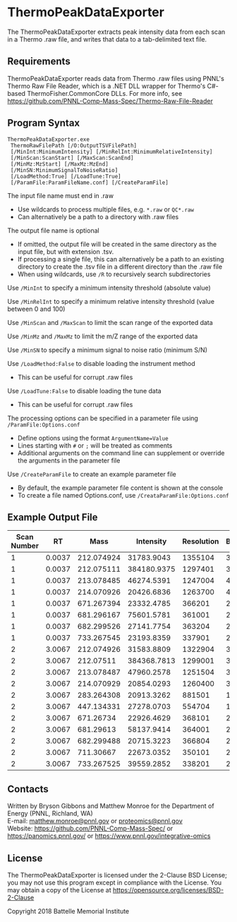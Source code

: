 # ThermoPeakDataExporter

The ThermoPeakDataExporter extracts peak intensity data
from each scan in a Thermo .raw file, and writes that data
to a tab-delimited text file.

## Requirements

ThermoPeakDataExporter reads data from Thermo .raw files using PNNL's
Thermo Raw File Reader, which is a .NET DLL wrapper for Thermo's 
C#-based ThermoFisher.CommonCore DLLs.  For more info, see 
https://github.com/PNNL-Comp-Mass-Spec/Thermo-Raw-File-Reader

## Program Syntax

```
ThermoPeakDataExporter.exe
 ThermoRawFilePath [/O:OutputTSVFilePath]
 [/MinInt:MinimumIntensity] [/MinRelInt:MinimumRelativeIntensity]
 [/MinScan:ScanStart] [/MaxScan:ScanEnd]
 [/MinMz:MzStart] [/MaxMz:MzEnd]
 [/MinSN:MinimumSignalToNoiseRatio]
 [/LoadMethod:True] [/LoadTune:True]
 [/ParamFile:ParamFileName.conf] [/CreateParamFile]
```

The input file name must end in .raw
* Use wildcards to process multiple files, e.g. `*.raw` or `QC*.raw`
* Can alternatively be a path to a directory with .raw files

The output file name is optional
* If omitted, the output file will be created in the same directory as the input file, but with extension .tsv.
* If processing a single file, this can alternatively be a path to an existing directory to create the .tsv file in a different directory than the .raw file
* When using wildcards, use `/R` to recursively search subdirectories

Use `/MinInt` to specify a minimum intensity threshold (absolute value)

Use `/MinRelInt` to specify a minimum relative intensity threshold (value between 0 and 100)

Use `/MinScan` and `/MaxScan` to limit the scan range of the exported data

Use `/MinMz` and `/MaxMz` to limit the m/Z range of the exported data

Use `/MinSN` to specify a minimum signal to noise ratio (minimum S/N)

Use `/LoadMethod:False` to disable loading the instrument method
* This can be useful for corrupt .raw files

Use `/LoadTune:False` to disable loading the tune data
* This can be useful for corrupt .raw files

The processing options can be specified in a parameter file using `/ParamFile:Options.conf`
* Define options using the format `ArgumentName=Value`
* Lines starting with `#` or `;` will be treated as comments
* Additional arguments on the command line can supplement or override the arguments in the parameter file

Use `/CreateParamFile` to create an example parameter file
* By default, the example parameter file content is shown at the console
* To create a file named Options.conf, use `/CreataParamFile:Options.conf`

## Example Output File

| Scan Number | RT     | Mass       | Intensity   | Resolution | Baseline | Noise   | Charge | SignalToNoise | RelativeIntensity |
|-------------|--------|------------|-------------|------------|----------|---------|--------|---------------|-------------------|
| 1           | 0.0037 | 212.074924 | 31783.9043  | 1355104    | 3.9968   | 43.2763 | 0      | 734.4418      | 8.2732            |
| 1           | 0.0037 | 212.075111 | 384180.9375 | 1297401    | 3.9968   | 43.2763 | 0      | 8877.3904     | 100               |
| 1           | 0.0037 | 213.078485 | 46274.5391  | 1247004    | 4.1086   | 43.627  | 0      | 1060.6848     | 12.045            |
| 1           | 0.0037 | 214.070926 | 20426.6836  | 1263700    | 4.2191   | 43.9739 | 0      | 464.5181      | 5.3169            |
| 1           | 0.0037 | 671.267394 | 23332.4785  | 366201     | 26.7497  | 82.0103 | 0      | 284.5067      | 6.0733            |
| 1           | 0.0037 | 681.296167 | 75601.5781  | 361001     | 26.9184  | 82.3053 | 0      | 918.5511      | 19.6786           |
| 1           | 0.0037 | 682.299526 | 27141.7754  | 363204     | 26.9352  | 82.3348 | 0      | 329.6515      | 7.0648            |
| 1           | 0.0037 | 733.267545 | 23193.8359  | 337901     | 27.7925  | 83.8339 | 0      | 276.6643      | 6.0372            |
| 2           | 3.0067 | 212.074926 | 31583.8809  | 1322904    | 3.0378   | 41.144  | 0      | 767.6425      | 8.2171            |
| 2           | 3.0067 | 212.07511  | 384368.7813 | 1299001    | 3.0379   | 41.1441 | 0      | 9342.024      | 100               |
| 2           | 3.0067 | 213.078487 | 47960.2578  | 1251504    | 3.1944   | 41.4723 | 0      | 1156.442      | 12.4777           |
| 2           | 3.0067 | 214.070929 | 20854.0293  | 1260400    | 3.3492   | 41.7969 | 0      | 498.9375      | 5.4255            |
| 2           | 3.0067 | 283.264308 | 20913.3262  | 881501     | 11.066   | 55.8397 | 0      | 374.5242      | 5.441             |
| 2           | 3.0067 | 447.134331 | 27278.0703  | 554704     | 18.6603  | 67.9551 | 0      | 401.413       | 7.0968            |
| 2           | 3.0067 | 671.26734  | 22926.4629  | 368101     | 24.8662  | 76.7817 | 0      | 298.5928      | 5.9647            |
| 2           | 3.0067 | 681.29613  | 58137.9414  | 364001     | 25.0193  | 77.0032 | 0      | 755.0072      | 15.1256           |
| 2           | 3.0067 | 682.299488 | 20715.3223  | 366804     | 25.0346  | 77.0253 | 0      | 268.9417      | 5.3894            |
| 2           | 3.0067 | 711.30667  | 22673.0352  | 350101     | 25.4775  | 77.6659 | 0      | 291.9305      | 5.8988            |
| 2           | 3.0067 | 733.267525 | 39559.2852  | 338201     | 25.8128  | 78.1508 | 0      | 506.1915      | 10.292            |
                                                                             
## Contacts

Written by Bryson Gibbons and Matthew Monroe for the Department of Energy (PNNL, Richland, WA) \
E-mail: matthew.monroe@pnnl.gov or proteomics@pnnl.gov \
Website: https://github.com/PNNL-Comp-Mass-Spec/ or https://panomics.pnnl.gov/ or https://www.pnnl.gov/integrative-omics

## License

The ThermoPeakDataExporter is licensed under the 2-Clause BSD License;
you may not use this program except in compliance with the License.  You may obtain
a copy of the License at https://opensource.org/licenses/BSD-2-Clause

Copyright 2018 Battelle Memorial Institute
